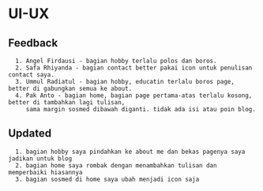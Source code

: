 # UI-UX

   ## Feedback
      1. Angel Firdausi - bagian hobby terlalu polos dan boros.
      2. Safa Rhiyanda - bagian contact better pakai icon untuk penulisan contact saya.
      3. Ummul Radiatul - bagian hobby, educatin terlalu boros page, better di gabungkan semua ke about.
      4. Pak Anto - bagian home, bagian page pertama-atas terlalu kosong, better di tambahkan lagi tulisan,
         sama margin sosmed dibawah diganti. tidak ada isi atau poin blog.

   ## Updated
      1. bagian hobby saya pindahkan ke about me dan bekas pagenya saya jadikan untuk blog
      2. bagian home saya rombak dengan menambahkan tulisan dan memperbaiki hiasannya
      3. bagian sosmed di home saya ubah menjadi icon saja
